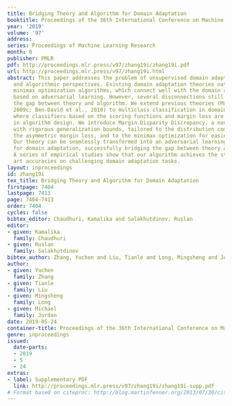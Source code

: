 ```yaml
---
title: Bridging Theory and Algorithm for Domain Adaptation
booktitle: Proceedings of the 36th International Conference on Machine Learning
year: '2019'
volume: '97'
address: 
series: Proceedings of Machine Learning Research
month: 0
publisher: PMLR
pdf: http://proceedings.mlr.press/v97/zhang19i/zhang19i.pdf
url: http://proceedings.mlr.press/v97/zhang19i.html
abstract: This paper addresses the problem of unsupervised domain adaption from theoretical
  and algorithmic perspectives. Existing domain adaptation theories naturally imply
  minimax optimization algorithms, which connect well with the domain adaptation methods
  based on adversarial learning. However, several disconnections still exist and form
  the gap between theory and algorithm. We extend previous theories (Mansour et al.,
  2009c; Ben-David et al., 2010) to multiclass classification in domain adaptation,
  where classifiers based on the scoring functions and margin loss are standard choices
  in algorithm design. We introduce Margin Disparity Discrepancy, a novel measurement
  with rigorous generalization bounds, tailored to the distribution comparison with
  the asymmetric margin loss, and to the minimax optimization for easier training.
  Our theory can be seamlessly transformed into an adversarial learning algorithm
  for domain adaptation, successfully bridging the gap between theory and algorithm.
  A series of empirical studies show that our algorithm achieves the state of the
  art accuracies on challenging domain adaptation tasks.
layout: inproceedings
id: zhang19i
tex_title: Bridging Theory and Algorithm for Domain Adaptation
firstpage: 7404
lastpage: 7413
page: 7404-7413
order: 7404
cycles: false
bibtex_editor: Chaudhuri, Kamalika and Salakhutdinov, Ruslan
editor:
- given: Kamalika
  family: Chaudhuri
- given: Ruslan
  family: Salakhutdinov
bibtex_author: Zhang, Yuchen and Liu, Tianle and Long, Mingsheng and Jordan, Michael
author:
- given: Yuchen
  family: Zhang
- given: Tianle
  family: Liu
- given: Mingsheng
  family: Long
- given: Michael
  family: Jordan
date: 2019-05-24
container-title: Proceedings of the 36th International Conference on Machine Learning
genre: inproceedings
issued:
  date-parts:
  - 2019
  - 5
  - 24
extras:
- label: Supplementary PDF
  link: http://proceedings.mlr.press/v97/zhang19i/zhang19i-supp.pdf
# Format based on citeproc: http://blog.martinfenner.org/2013/07/30/citeproc-yaml-for-bibliographies/
---
```

